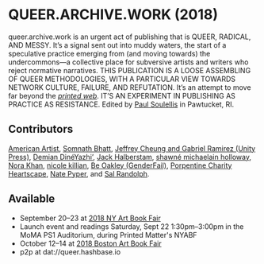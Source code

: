 # QUEER.ARCHIVE.WORK (2018)

queer.archive.work is an urgent act of publishing that is QUEER, RADICAL, AND MESSY. It’s a signal sent out into muddy waters, the start of a speculative practice emerging from (and moving towards) the undercommons—a collective place for subversive artists and writers who reject normative narratives. THIS PUBLICATION IS A LOOSE ASSEMBLING OF QUEER METHODOLOGIES, WITH A PARTICULAR VIEW TOWARDS NETWORK CULTURE, FAILURE, AND REFUTATION. It’s an attempt to move far beyond the [_printed web_](https://printedweb.org "Printed Web"). IT’S AN EXPERIMENT IN PUBLISHING AS PRACTICE AS RESISTANCE. Edited by [Paul Soulellis](https://en.wikipedia.org/wiki/Paul_Soulellis "Paul Soulellis") in Pawtucket, RI. 

## Contributors 
[American Artist](https://americanartist.us/ "American Artist"), [Somnath Bhatt](https://somnathbhatt.com/ "Somnath Bhatt"), [Jeffrey Cheung and Gabriel Ramirez (Unity Press)](https://www.unityzines.com/ "Unity Press"), [Demian DinéYazhi’](http://pica.org/artists/demian-dineyazhi/ "Demian DinéYazhi’"), [Jack Halberstam](https://en.wikipedia.org/wiki/Jack_Halberstam "Jack Halberstam"), [shawné michaelain holloway](http://www.shawnemichaelainholloway.com/ "shawné michaelain holloway"), [Nora Khan](https://noranahidkhan.com/ "Nora Khan"), [nicole killian](http://www.nylondip.com/ "Nicole Killian"), [Be Oakley (GenderFail)](http://genderfailarchiveproject.com/ "Genderfail Archive Project"), [Porpentine Charity Heartscape](http://slimedaughter.com/ "Porpentine Charity Heartscape"), [Nate Pyper](http://natepyper.com/ "Nate Pyper"), and [Sal Randolph](http://salrandolph.com/ "Sal Randolph"). 

## Available 
* September 20–23 at [2018 NY Art Book Fair](http://nyartbookfair.com/ "2018 NYABF")
* Launch event and readings Saturday, Sept 22 1:30pm–3:00pm in the MoMA PS1 Auditorium, during Printed Matter's NYABF
* October 12–14 at [2018 Boston Art Book Fair](http://bostonartbookfair.com/ "2018 Boston Art Book Fair") 
* p2p at dat://queer.hashbase.io
